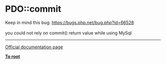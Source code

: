 # PDO::commit



Keep in mind this bug: https://bugs.php.net/bug.php?id=66528<br><br>you could not rely on commit() return value while using MySql  

---

[Official documentation page](https://www.php.net/manual/en/pdo.commit.php)

**[To root](/README.md)**